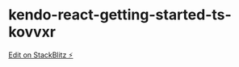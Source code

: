 # kendo-react-getting-started-ts-kovvxr

[Edit on StackBlitz ⚡️](https://stackblitz.com/edit/kendo-react-getting-started-ts-kovvxr)